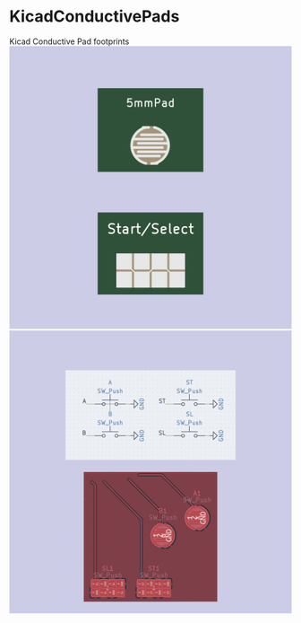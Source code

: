 # KicadConductivePads
Kicad Conductive Pad footprints
![3Dview](https://github.com/nataliethenerd/KicadConductivePads/blob/64a3191e207561c075c9ab58e8592789d40e6814/3d.jpg)
![Footprint and Symbol](https://github.com/nataliethenerd/KicadConductivePads/blob/64a3191e207561c075c9ab58e8592789d40e6814/symbolsandfootprints.jpg)
